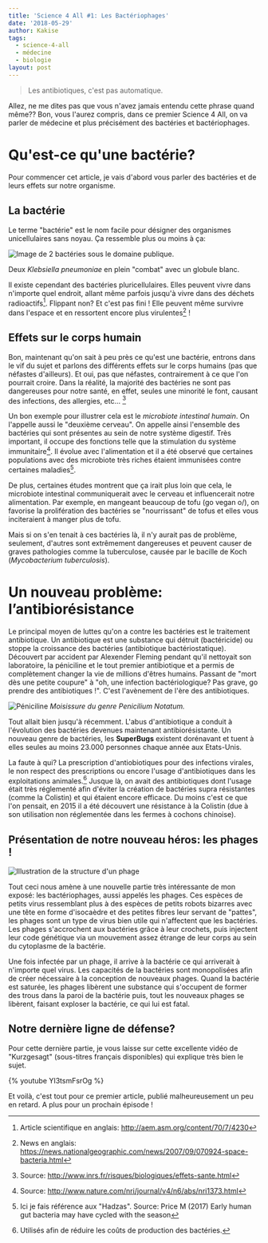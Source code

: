 ```yaml
---
title: 'Science 4 All #1: Les Bactériophages'
date: '2018-05-29'
author: Kakise
tags:
  - science-4-all
  - médecine
  - biologie
layout: post
---
```

> Les antibiotiques, c'est pas automatique.

Allez, ne me dites pas que vous n'avez jamais entendu cette phrase quand même?? Bon, vous l'aurez compris, dans ce premier Science 4 All, on va parler de médecine et plus précisément des bactéries et bactériophages.

# Qu'est-ce qu'une bactérie?

Pour commencer cet article, je vais d'abord vous parler des bactéries et de leurs effets sur notre organisme.

## La bactérie

Le terme "bactérie" est le nom facile pour désigner des organismes unicellulaires sans noyau. Ça ressemble plus ou moins à ça:

![Image de 2 bactéries sous le domaine publique.](/images/multidrug-resistant_klebsiella_pneumoniaeand_neutrophil.bmp.jpg)

Deux _Klebsiella pneumoniae_ en plein "combat" avec un globule blanc.

Il existe cependant des bactéries pluricellulaires. Elles peuvent vivre dans n'importe quel endroit, allant même parfois jusqu'à vivre dans des déchets radioactifs[^1]. Flippant non? Et c'est pas fini ! Elle peuvent même survivre dans l'espace et en ressortent encore plus virulentes[^2] !

## Effets sur le corps humain

Bon, maintenant qu'on sait à peu près ce qu'est une bactérie, entrons dans le vif du sujet et parlons des différents effets sur le corps humains (pas que néfastes d'ailleurs). Et oui, pas que néfastes, contrairement à ce que l'on pourrait croire. Dans la réalité, la majorité des bactéries ne sont pas dangereuses pour notre santé, en effet, seules une minorité le font, causant des infections, des allergies, etc... [^3]

Un bon exemple pour illustrer cela est le _microbiote intestinal humain_. On l'appelle aussi le "deuxième cerveau". On appelle ainsi l'ensemble des bactéries qui sont présentes au sein de notre système digestif. Très important, il occupe des fonctions telle que la stimulation du système immunitaire[^4]. Il évolue avec l'alimentation et il a été observé que certaines populations avec des microbiote très riches étaient immunisées contre certaines maladies[^5].

De plus, certaines études montrent que ça irait plus loin que cela, le microbiote intestinal communiquerait avec le cerveau et influencerait notre alimentation. Par exemple, en mangeant beaucoup de tofu (go vegan o/), on favorise la prolifération des bactéries se "nourrissant" de tofus et elles vous inciteraient à manger plus de tofu.

Mais si on s'en tenait à ces bactéries là, il n'y aurait pas de problème, seulement, d'autres sont extrêmement dangereuses et peuvent causer de graves pathologies comme la tuberculose, causée par le bacille de Koch (_Mycobacterium tuberculosis_).

# Un nouveau problème: l’antibiorésistance

Le principal moyen de luttes qu'on a contre les bactéries est le traitement antibiotique. Un antibiotique est une substance qui détruit (bactéricide) ou stoppe la croissance des bactéries (antibiotique bactériostatique). Découvert par accident par Alexender Fleming pendant qu'il nettoyait son laboratoire, la péniciline et le tout premier antibiotique et a permis de complètement changer la vie de millions d'êtres humains. Passant de "mort dès une petite coupure" à "oh, une infection bactériologique? Pas grave, go prendre des antibiotiques !". C'est l'avènement de l'ère des antibiotiques.

![Péniciline](/images/1007270-moisissure_du_genre_penicillium_notatum.jpg)
_Moisissure du genre Penicilium Notatum._

Tout allait bien jusqu'à récemment. L'abus d'antibiotique a conduit à l'évolution des bactéries devenues maintenant antibiorésistante. Un nouveau genre de bactéries, les **SuperBugs** existent dorénavant et tuent à elles seules au moins 23.000 personnes chaque année aux Etats-Unis.

La faute à qui? La prescription d'antiobiotiques pour des infections virales, le non respect des prescriptions ou encore l'usage d'antibiotiques dans les exploitations animales.[^6] Jusque là, on avait des antibiotiques dont l'usage était très réglementé afin d'éviter la création de bactéries supra résistantes (comme la Colistin) et qui étaient encore efficace. Du moins c'est ce que l'on pensait, en 2015 il a été découvert une résistance à la Colistin (due à son utilisation non réglementée dans les fermes à cochons chinoise).

## Présentation de notre nouveau héros: les phages !

![Illustration de la structure d'un phage](/images/structure-bacteriophage.jpg)

Tout ceci nous amène à une nouvelle partie très intéressante de mon exposé: les bactériophages, aussi appelés les phages. Ces espèces de petits virus ressemblant plus à des espèces de petits robots bizarres avec une tête en forme d'isocaèdre et des petites fibres leur servant de "pattes", les phages sont un type de virus bien utile qui n'affectent que les bactéries. Les phages s'accrochent aux bactéries grâce à leur crochets, puis injectent leur code génétique via un mouvement assez étrange de leur corps au sein du cytoplasme de la bactérie.

Une fois infectée par un phage, il arrive à la bactérie ce qui arriverait à n'importe quel virus. Les capacités de la bactéries sont monopolisées afin de créer nécessaire à la conception de nouveaux phages. Quand la bactérie est saturée, les phages libèrent une substance qui s'occupent de former des trous dans la paroi de la bactérie puis, tout les nouveaux phages se libèrent, faisant exploser la bactérie, ce qui lui est fatal.

## Notre dernière ligne de défense?

Pour cette dernière partie, je vous laisse sur cette excellente vidéo de "Kurzgesagt" (sous-titres français disponibles) qui explique très bien le sujet.

{% youtube YI3tsmFsrOg %}

Et voilà, c'est tout pour ce premier article, publié malheureusement un peu en retard. A plus pour un prochain épisode !

[^1]: Article scientifique en anglais: <http://aem.asm.org/content/70/7/4230>
[^2]: News en anglais: <https://news.nationalgeographic.com/news/2007/09/070924-space-bacteria.html>
[^3]: Source: <http://www.inrs.fr/risques/biologiques/effets-sante.html>
[^4]: Source: <http://www.nature.com/nri/journal/v4/n6/abs/nri1373.html>
[^5]: Ici je fais référence aux "Hadzas". Source: Price M (2017) Early human gut bacteria may have cycled with the season
[^6]: Utilisés afin de réduire les coûts de production des bactéries.
